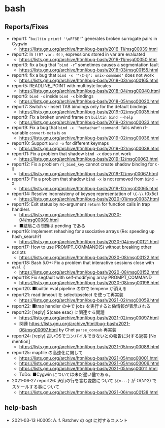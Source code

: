 # bash

## Reports/Fixes

- report1: "`builtin printf '\uFF8E'`" generates broken surrogate pairs in Cygwin
  - https://lists.gnu.org/archive/html/bug-bash/2016-11/msg00039.html
- report2: In `((0? var: 0))`, expressions stored in var are evaluated
  - https://lists.gnu.org/archive/html/bug-bash/2016-11/msg00050.html
- report3: fix a bug that "`bind -r`" sometimes causes a segmentation fault
  - https://lists.gnu.org/archive/html/bug-bash/2018-03/msg00155.html
- report4: fix a bug that `bind -x '"\C-@": unix-command'` does not work
  - https://lists.gnu.org/archive/html/bug-bash/2018-03/msg00165.html
- report5: READLINE_POINT with multibyte locales
  - https://lists.gnu.org/archive/html/bug-bash/2018-04/msg00040.html
- report6: `bind -x` inside `bind -x` bindings
  - https://lists.gnu.org/archive/html/bug-bash/2018-05/msg00020.html
- report7: Switch vi-insert TAB bindings only for the default bindings
  - https://lists.gnu.org/archive/html/bug-bash/2019-02/msg00035.html
- report8: Fix a broken unwind frame on `builtin bind --help`
  - https://lists.gnu.org/archive/html/bug-bash/2019-02/msg00033.html
- report9: Fix a bug that `bind -x '"metachar":command'` fails when rl-variable `convert-meta` is `on`
  - https://lists.gnu.org/archive/html/bug-bash/2019-02/msg00036.html
- report10: Support `bind -x` for different keymaps
  - https://lists.gnu.org/archive/html/bug-bash/2019-02/msg00038.html
- report11: Fix a problem that shadow `bind -x` does not work
  - https://lists.gnu.org/archive/html/bug-bash/2019-12/msg00063.html
- report12: Fix a problem `rl_bind_key` cannot create shadow binding for `C-@`
  - https://lists.gnu.org/archive/html/bug-bash/2019-12/msg00067.html
- report13: Fix a problem that shadow `bind -x` is not removed from `bind -X`
  - https://lists.gnu.org/archive/html/bug-bash/2019-12/msg00065.html
- report14: Resolve inconsisteny of keyseq representation of `\C-\\` (0x5c)
  - https://lists.gnu.org/archive/html/bug-bash/2020-01/msg00037.html
- report15: Exit status by no-argument `return` for function calls in trap handlers
  - https://lists.gnu.org/archive/html/bug-bash/2020-04/msg00089.html
  - ■結局この問題は pending である
- report16: Implement rehashing for associative arrays (Re: speeding up hash_search?)
  - https://lists.gnu.org/archive/html/bug-bash/2020-04/msg00121.html
- report17: How to use PROMPT_COMMAND(S) without breaking other scripts
  - https://lists.gnu.org/archive/html/bug-bash/2020-08/msg00122.html
- report18: Bash 5.0+: Fix a problem that interactive sessions close with `eval {`
  - https://lists.gnu.org/archive/html/bug-bash/2020-08/msg00152.html
- report19: Fix segfault with self-modifying array PROMPT_COMMAND
  - https://lists.gnu.org/archive/html/bug-bash/2020-08/msg00198.html
- report20: ■builtin eval pipeline の中で tempenv が消える
- report21: read timeout を select/pselect を使って再実装
  - https://lists.gnu.org/archive/html/bug-bash/2021-02/msg00059.html
- report22: ■trap handler の中で jobs を実行すると偽情報が表示される
- report23: [reply] $(case esac) に関連する問題
  - https://lists.gnu.org/archive/html/bug-bash/2021-02/msg00097.html
  - 関連 https://lists.gnu.org/archive/html/bug-bash/2021-06/msg00097.html by Chet `parse_comsub` 再実装
- report24: [reply] 古いOSでコンパイルできないとの報告に対する返答 [No mention]
  - https://lists.gnu.org/archive/html/bug-bash/2021-05/msg00088.html
- report25: mapfile の高速化に関して
  - https://lists.gnu.org/archive/html/bug-bash/2021-05/msg00001.html
  - https://lists.gnu.org/archive/html/bug-bash/2021-05/msg00006.html
  - https://lists.gnu.org/archive/html/bug-bash/2021-05/msg00011.html
  - ToDo: ■Cygwin については未だ遅い儘である。
- 2021-06-27 report26: 沢山の行を含む変数について `${v...}` が O(N^2) でスケールする事について
  - https://lists.gnu.org/archive/html/bug-bash/2021-06/msg00138.html

## help-bash

- 2021-03-13 H0005: A. f. Ratchev の ogt に対するコメント
